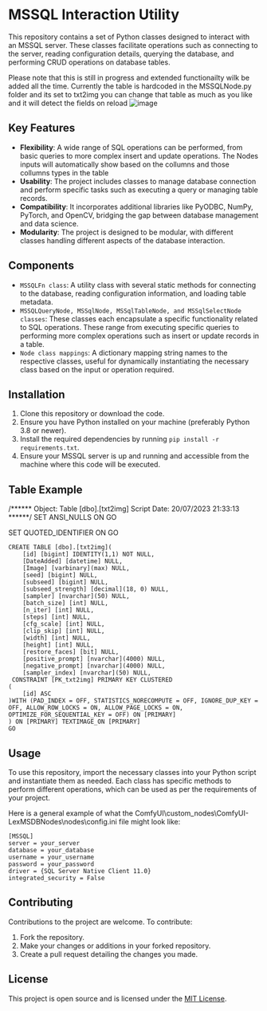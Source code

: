 # MSSQL Interaction Utility

This repository contains a set of Python classes designed to interact with an MSSQL server. These classes facilitate operations such as connecting to the server, reading configuration details, querying the database, and performing CRUD operations on database tables.

Please note that this is still in progress and extended functionailty wilk be added all the time.
Currently the table is hardcoded in the MSSQLNode.py folder and its set to txt2img you can change that table as much as you like and it will detect the fields on reload
![image](https://github.com/SOELexicon/ComfyUI-LexMSDBNodes/assets/4205001/737b51bf-5d11-4080-8795-6611da4c523f)


## Key Features

- **Flexibility**: 	A wide range of SQL operations can be performed, from basic queries to more complex insert and update operations.
			The Nodes inputs will automatically show based on the collumns and those collumns types in the table
- **Usability**: The project includes classes to manage database connection and perform specific tasks such as executing a query or managing table records.
- **Compatibility**: It incorporates additional libraries like PyODBC, NumPy, PyTorch, and OpenCV, bridging the gap between database management and data science.
- **Modularity**: The project is designed to be modular, with different classes handling different aspects of the database interaction.

## Components

- `MSSQLFn class`: A utility class with several static methods for connecting to the database, reading configuration information, and loading table metadata.
- `MSSQLQueryNode, MSSqlNode, MSSqlTableNode, and MSSqlSelectNode classes`: These classes each encapsulate a specific functionality related to SQL operations. These range from executing specific queries to performing more complex operations such as insert or update records in a table.
- `Node class mappings`: A dictionary mapping string names to the respective classes, useful for dynamically instantiating the necessary class based on the input or operation required.

## Installation

1. Clone this repository or download the code.
2. Ensure you have Python installed on your machine (preferably Python 3.8 or newer).
3. Install the required dependencies by running `pip install -r requirements.txt`.
4. Ensure your MSSQL server is up and running and accessible from the machine where this code will be executed.

## Table Example
/****** Object:  Table [dbo].[txt2img]    Script Date: 20/07/2023 21:33:13 ******/
SET ANSI_NULLS ON
GO

SET QUOTED_IDENTIFIER ON
GO

````
CREATE TABLE [dbo].[txt2img](
	[id] [bigint] IDENTITY(1,1) NOT NULL,
	[DateAdded] [datetime] NULL,
	[Image] [varbinary](max) NULL,
	[seed] [bigint] NULL,
	[subseed] [bigint] NULL,
	[subseed_strength] [decimal](18, 0) NULL,
	[sampler] [nvarchar](50) NULL,
	[batch_size] [int] NULL,
	[n_iter] [int] NULL,
	[steps] [int] NULL,
	[cfg_scale] [int] NULL,
	[clip_skip] [int] NULL,
	[width] [int] NULL,
	[height] [int] NULL,
	[restore_faces] [bit] NULL,
	[positive_prompt] [nvarchar](4000) NULL,
	[negative_prompt] [nvarchar](4000) NULL,
	[sampler_index] [nvarchar](50) NULL,
 CONSTRAINT [PK_txt2img] PRIMARY KEY CLUSTERED 
(
	[id] ASC
)WITH (PAD_INDEX = OFF, STATISTICS_NORECOMPUTE = OFF, IGNORE_DUP_KEY = OFF, ALLOW_ROW_LOCKS = ON, ALLOW_PAGE_LOCKS = ON, OPTIMIZE_FOR_SEQUENTIAL_KEY = OFF) ON [PRIMARY]
) ON [PRIMARY] TEXTIMAGE_ON [PRIMARY]
GO
````




## Usage

To use this repository, import the necessary classes into your Python script and instantiate them as needed. Each class has specific methods to perform different operations, which can be used as per the requirements of your project.

Here is a general example of what the ComfyUI\custom_nodes\ComfyUI-LexMSDBNodes\nodes\config.ini file might look like:
````
[MSSQL]
server = your_server
database = your_database
username = your_username
password = your_password
driver = {SQL Server Native Client 11.0}
integrated_security = False
````
## Contributing

Contributions to the project are welcome. To contribute:
1. Fork the repository.
2. Make your changes or additions in your forked repository.
3. Create a pull request detailing the changes you made.


## License

This project is open source and is licensed under the [MIT License](LICENSE).
